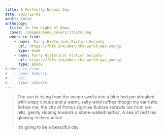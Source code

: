 ```yaml
---
title: A Perfectly Normal Day
date: 2023-12-01
adult: false
anthology:
  title: In the Light of Dawn
  cover: /images/book_covers/itlotd.png
  where_to_find:
    - name:  Furry Historical Fiction Society
      url: https://fhfs.ink/when-the-world-was-young/
      type: book
    - name: Furry Historical Fiction Society
      url: https://fhfs.ink/when-the-world-was-young/
      type: ebook
# where_to_find:
#   - name: SoFurry
#     url:
#     type: website
---
```

> The sun is rising from the ocean swells into a blue horizon streaked with wispy clouds and a warm, salty wind ruffles though my ear tufts. Before me, the city of Portus Agrillae Rubrae sprawls out from red hills, gently sloping towards a stone-walled harbor. A sea of red tiles glowing in the sunrise.
>
> It’s going to be a beautiful day.